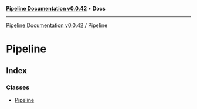 [**Pipeline Documentation v0.0.42**](../README.md) • **Docs**

***

[Pipeline Documentation v0.0.42](../modules.md) / Pipeline

# Pipeline

## Index

### Classes

- [Pipeline](classes/Pipeline.md)
